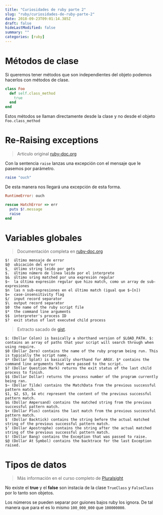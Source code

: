 ```yaml
---
title: "Curiosidades de ruby parte 2"
slug: "ruby/curiosidades-de-ruby-parte-2"
date: 2018-09-23T09:01:14.385Z
draft: false
hideLastModified: false
summary: ""
categories: [ruby]
---
```


<!-- TODO: put on meta-description witch topics I told here  -->

Métodos de clase
================================================================================

  Si queremos tener métodos que son independientes del objeto podemos hacerlos
  con métodos de clase.

```ruby
class Foo
  def self.class_method
    true
  end
end
```

  Estos métodos se llaman directamente desde la clase y no desde el objeto
  `Foo.class_method`

Re-Raising exceptions
================================================================================

  > Articulo original [ruby-doc.org][ruby-doc.org-raise]

  [ruby-doc.org-raise]: https://ruby-doc.org/core-2.2.0/RuntimeError.html

  Con la sentencia `raise` lanzas una excepción con el mensaje que le pasemos
  por parámetro.

```ruby
raise "ouch"
```

  De esta manera nos llegará una excepción de esta forma.

```ruby
RuntimeError: ouch
```

```ruby
rescue HatchError => err
  puts $!.message
  raise
end
```

Variables globales
================================================================================

  > Documentación completa en [ruby-doc.org][ruby-doc.org-global-vars]

  [ruby-doc.org-global-vars]:
  https://ruby-doc.org/docs/ruby-doc-bundle/UsersGuide/rg/globalvars.html

```
$! 	último mensaje de error
$@ 	ubicación del error
$_ 	útlimo string leido por gets
$. 	último número de línea leido por el interprete
$& 	último sring matched por una expresión regular
$~ 	la última expresión regular que hizo match, como un array de sub-expresiones
$n 	las n sub-expresiones en el último match (igual que $~[n])
$= 	case-insensitivity flag
$/ 	input record separator
$\ 	output record separator
$0 	the name of the ruby script file
$* 	the command line arguments
$$ 	interpreter's process ID
$? 	exit status of last executed child process
```

  > Extracto sacado de [gist][dollar-gist].

  [dollar-gist]: https://gist.github.com/dvliman/10402435

```
$: (Dollar Colon) is basically a shorthand version of $LOAD_PATH. $: contains an array of paths that your script will search through when using require.
$0 (Dollar Zero) contains the name of the ruby program being run. This is typically the script name.
$* (Dollar Splat) is basically shorthand for ARGV. $* contains the command line arguments that were passed to the script.
$? (Dollar Question Mark) returns the exit status of the last child process to finish.
$$ (Dollar Dollar) returns the process number of the program currently being ran.
$~ (Dollar Tilde) contains the MatchData from the previous successful pattern match.
$1, $2, $3, $4 etc represent the content of the previous successful pattern match.
$& (Dollar Ampersand) contains the matched string from the previous successful pattern match.
$+ (Dollar Plus) contains the last match from the previous successful pattern match.
$` (Dollar Backtick) contains the string before the actual matched string of the previous successful pattern match.
$’ (Dollar Apostrophe) contains the string after the actual matched string of the previous successful pattern match.
$! (Dollar Bang) contains the Exception that was passed to raise.
$@ (Dollar At Symbol) contains the backtrace for the last Exception raised.
````

Tipos de datos
================================================================================

  > Más información en el curso completo de
  [Pluralsight][pluralsight-ruby-fundamentals]

  [pluralsight-ruby-fundamentals]:
  https://app.pluralsight.com/library/courses/ruby-fundamentals/table-of-contents


  No existe el __true__ y el __false__ son instacia de la clase `TrueClass` y
  `FalseClass` por lo tanto son objetos.

  Los números se pueden separar por guiones bajos ruby los ignora. De tal manera
  que para el es lo mismo `100_000_000` que `100000000`.


<!-- TODO this link is not referenced anywhere -->
[ruby-testing-focus]: https://relishapp.com/rspec/rspec-core/v/2-3/docs/command-line/tag-option

